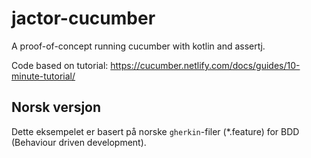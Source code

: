 # jactor-cucumber

A proof-of-concept running cucumber with kotlin and assertj.

Code based on tutorial: <https://cucumber.netlify.com/docs/guides/10-minute-tutorial/>

## Norsk versjon

Dette eksempelet er basert på norske `gherkin`-filer (*.feature) for BDD (Behaviour driven development).
